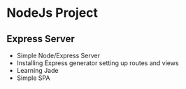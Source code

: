 # NodeJs Project
## Express Server

- Simple Node/Express Server
- Installing Express generator setting up routes and views
- Learning Jade
- Simple SPA
